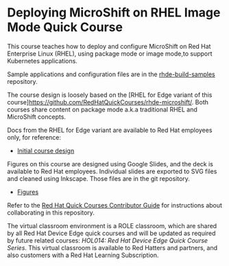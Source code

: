 # Deploying MicroShift on RHEL Image Mode Quick Course

This course teaches how to deploy and configure MicroShift on Red Hat Enterprise Linux (RHEL), using package mode or image mode,to support Kubernetes applications.

Sample applications and configuration files are in the [rhde-build-samples](https://github.com/RedHatQuickCourses/rhde-build-samples/tree/main) repository.

The course design is loosely based on the [RHEL for Edge variant of this course]https://github.com/RedHatQuickCourses/rhde-microshift/. Both courses share content on package mode a.k.a traditional RHEL and MicroShift concepts.

Docs from the RHEL for Edge variant are available to Red Hat employees only, for reference:

* [Initial course design](https://docs.google.com/document/d/1zPUVBdbdlMEUlMmlsnDLiIjOtUMPBXYe3b2TO_Xhl6M/edit?usp=sharing)

Figures on this course are designed using Google Slides, and the deck is available to Red Hat employees. Individual slides are exported to SVG files and cleaned using Inkscape. Those files are in the git repository.

* [Figures](https://docs.google.com/presentation/d/1VBZdZyuWiSyoq1HE6eVxgSEo2_Qc4EOM0_Fkd_uQ_zA/edit?usp=sharing)

Refer to the [Red Hat Quick Courses Contributor Guide](https://redhatquickcourses.github.io/welcome/1/guide/overview.html) for instructions about collaborating in this repository.

The virtual classroom environment is a ROLE classroom, which are shared by all Red Hat Device Edge quick courses and will be updated as required by future related courses: *HOL014: Red Hat Device Edge Quick Course Series*. This virtual classroom is available to Red Hatters and partners, and also customers with a Red Hat Learning Subscription.

